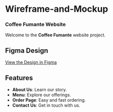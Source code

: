 # Wireframe-and-Mockup
### Coffee Fumante Website  

Welcome to the **Coffee Fumante** website project.  

## Figma Design  
 [View the Design in Figma](https://www.figma.com/design/WC2jiwHZXbMdV92wMdPKxn/Wireframe-and-Mockup?node-id=0-1&t=QcEQlQx0SrvwLNPI-1)  

## Features  
- **About Us**: Learn our story.  
- **Menu**: Explore our offerings.  
- **Order Page**: Easy and fast ordering.  
- **Contact Us**: Get in touch with us.  

